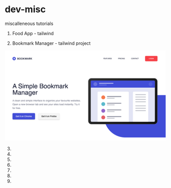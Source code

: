 # dev-misc

miscalleneous tutorials

1. Food App - tailwind 


2. Bookmark Manager - tailwind project

![alt text](./readme-images/bookmark.png)

3. 

4. 

5. 

6. 

7. 

8.

9.
